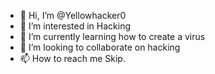 - 👋 Hi, I’m @Yellowhacker0
- 👀 I’m interested in Hacking
- 🌱 I’m currently learning how to create a virus
- 💞️ I’m looking to collaborate on hacking
- 📫 How to reach me Skip.

<!---
Yellowhacker0/Yellowhacker0 is a ✨ special ✨ repository because its `README.md` (this file) appears on your GitHub profile.
You can click the Preview link to take a look at your changes.
--->
